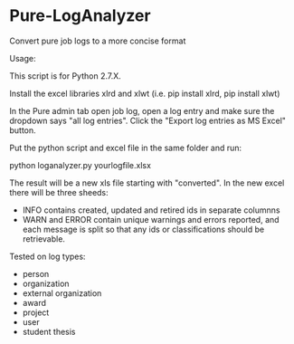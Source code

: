 # Pure-LogAnalyzer
Convert pure job logs to a more concise format

Usage:

This script is for Python 2.7.X. 

Install the excel libraries xlrd and xlwt (i.e. pip install xlrd, pip install xlwt)

In the Pure admin tab open job log, open a log entry and make sure the dropdown says "all log entries". Click the "Export log entries as MS Excel" button. 

Put the python script and excel file in the same folder and run:

python loganalyzer.py yourlogfile.xlsx

The result will be a new xls file starting with "converted". In the new excel there will be three sheeds:

* INFO contains created, updated and retired ids in separate columnns
* WARN and ERROR contain unique warnings and errors reported, and each message is split so that any ids or classifications should be retrievable. 

Tested on log types:
* person 
* organization
* external organization
* award
* project
* user
* student thesis
